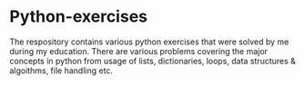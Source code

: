 # Python-exercises
The respository contains various python exercises that were solved by me during my education. There are various problems covering the major concepts in python from usage of lists, dictionaries, loops, data structures & algoithms, file handling etc.

